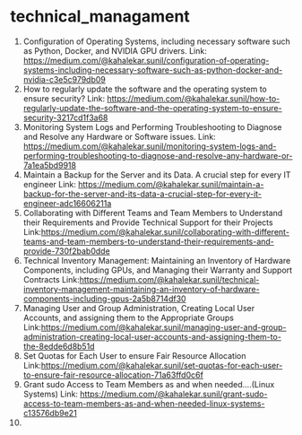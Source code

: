 # technical_managament

1. Configuration of Operating Systems, including necessary software such as Python, Docker, and NVIDIA GPU drivers. Link: https://medium.com/@kahalekar.sunil/configuration-of-operating-systems-including-necessary-software-such-as-python-docker-and-nvidia-c3e5c979db09
2. How to regularly update the software and the operating system to ensure security? Link: https://medium.com/@kahalekar.sunil/how-to-regularly-update-the-software-and-the-operating-system-to-ensure-security-3217cd1f3a68
3. Monitoring System Logs and Performing Troubleshooting to Diagnose and Resolve any Hardware or Software issues. Link: https://medium.com/@kahalekar.sunil/monitoring-system-logs-and-performing-troubleshooting-to-diagnose-and-resolve-any-hardware-or-7a1ea5bd9918
4. Maintain a Backup for the Server and its Data. A crucial step for every IT engineer Link: https://medium.com/@kahalekar.sunil/maintain-a-backup-for-the-server-and-its-data-a-crucial-step-for-every-it-engineer-adc16606211a
5. Collaborating with Different Teams and Team Members to Understand their Requirements and Provide Technical Support for their Projects Link:https://medium.com/@kahalekar.sunil/collaborating-with-different-teams-and-team-members-to-understand-their-requirements-and-provide-730f2bab0dde
6. Technical Inventory Management: Maintaining an Inventory of Hardware Components, including GPUs, and Managing their Warranty and Support Contracts Link:https://medium.com/@kahalekar.sunil/technical-inventory-management-maintaining-an-inventory-of-hardware-components-including-gpus-2a5b8714df30
7. Managing User and Group Administration, Creating Local User Accounts, and assigning them to the Appropriate Groups Link:https://medium.com/@kahalekar.sunil/managing-user-and-group-administration-creating-local-user-accounts-and-assigning-them-to-the-8edde6d8b51d
8. Set Quotas for Each User to ensure Fair Resource Allocation Link:https://medium.com/@kahalekar.sunil/set-quotas-for-each-user-to-ensure-fair-resource-allocation-71a63ffd0c6f
9. Grant sudo Access to Team Members as and when needed….(Linux Systems) Link: https://medium.com/@kahalekar.sunil/grant-sudo-access-to-team-members-as-and-when-needed-linux-systems-c13576db9e21
10. 
